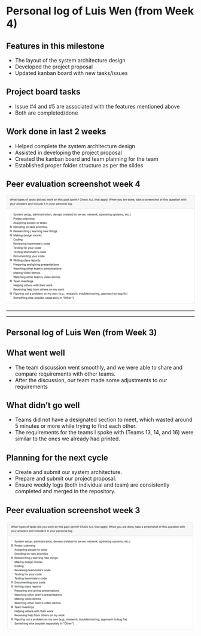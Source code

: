 # Personal log of Luis Wen (from Week 4)

## Features in this milestone

- The layout of the system architecture design
- Developed the project proposal
- Updated kanban board with new tasks/issues

## Project board tasks

- Issue #4 and #5 are associated with the features mentioned above
- Both are completed/done

## Work done in last 2 weeks

- Helped complete the system architecture design
- Assisted in developing the project proposal
- Created the kanban board and team planning for the team
- Established proper folder structure as per the slides

## Peer evaluation screenshot week 4

![alt text](</docs/logs/individual/images/LuisWen_Week4.png>)

---
---

## Personal log of Luis Wen (from Week 3)

## What went well

- The team discussion went smoothly, and we were able to share and compare requirements with other teams.
- After the discussion, our team made some adjustments to our requirements

## What didn’t go well

- Teams did not have a designated section to meet, which wasted around 5 minutes or more while trying to find each other.  
- The requirements for the teams I spoke with (Teams 13, 14, and 16) were similar to the ones we already had printed.

## Planning for the next cycle

- Create and submit our system architecture.  
- Prepare and submit our project proposal.  
- Ensure weekly logs (both individual and team) are consistently completed and merged in the repository.

## Peer evaluation screenshot week 3

![alt text](</docs/logs/individual/imgs/luis_wen_w3.png>)
